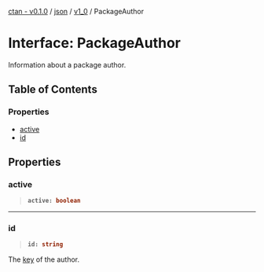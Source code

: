 [ctan - v0.1.0](../README.md) / [json](../modules/json.md) / [v1\_0](../modules/json.v1_0.md) / PackageAuthor

# Interface: PackageAuthor

Information about a package author.

## Table of Contents

### Properties

- [active](json.v1_0.PackageAuthor.md#active)
- [id](json.v1_0.PackageAuthor.md#id)

## Properties

### active

> <b>
>
> ```typescript
> active: boolean
> ```
>
> </b>

<dl>

</dl>

___

### id

> <b>
>
> ```typescript
> id: string
> ```
>
> </b>

The [key](json.v1_0.Author.md#key) of the author.

<dl>

</dl>
